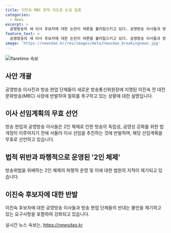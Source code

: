 ```yaml
---
title: 이진숙 MBC 장악 의도로 눈길 집중
categories:
  - News
excerpt: >
  공영방송의 새 이사 후보자에 대한 논란이 여론을 불러일으키고 있다. 공영방송 이사들과 방송 현업 단체들은 후보자에 대한 지명을 촉구 운동하며, 공영방송의 지배구조를 개선하고 독립성과 공영성을 강화하기 위한 법 개정을 요구한다. 이번 후보자에 대한 지명을 둘러싼 갈등은 공영방송의 미래에 대한 우려를 불러일으키고 있다.
feature_text: >
  공영방송의 새 이사 후보자에 대한 논란이 여론을 불러일으키고 있다. 공영방송 이사들과 방송 현업 단체들은 후보자에 대한 지명을 촉구 운동하며, 공영방송의 지배구조를 개선하고 독립성과 공영성을 강화하기 위한 법 개정을 요구한다. 이번 후보자에 대한 지명을 둘러싼 갈등은 공영방송의 미래에 대한 우려를 불러일으키고 있다.
image: 'https://newsdao.kr/res/images/meta/newsdao_breakingnews.jpg'
---
```


<p><img src="https://newsdao.kr/res/images/meta/newsdao_breakingnews.jpg" alt="flaretime 속보" /></p>

<h2 data-ke-size="size26">사안 개괄</h2>

<p data-ke-size="size16">공영방송 이사진과 방송 현업 단체들이 새로운 방송통신위원장에 지명된 이진숙 전 대전 문화방송(MBC) 사장에 반발하여 철회를 촉구하고 있는 상황에 대한 설명입니다.</p>

<h2 data-ke-size="size26">이사 선임계획의 무효 선언</h2>

<p data-ke-size="size16">방송 현업과 공영방송 이사들은 2인 체제로 인한 방송의 독립성, 공영성 강화를 위한 법 개정이 이루어지기 전에 서둘러 이사 선임을 추진하는 것에 반발하며, 해당 선임계획을 무효로 선언하고 있습니다.</p>

<h2 data-ke-size="size26">법적 위반과 파행적으로 운영된 '2인 체제'</h2>

<p data-ke-size="size16">방송위법을 위배하는 2인 체제의 파행적 운영 및 이에 대한 법원의 지적이 제기되고 있습니다.</p>

<h2 data-ke-size="size26">이진숙 후보자에 대한 반발</h2>

<p data-ke-size="size16">이진숙 후보자에 대한 공영방송 이사들과 방송 현업 단체들의 반대는 불만을 제기하고 있는 요구사항을 포함하여 강화되고 있습니다.</p>
실시간 뉴스 속보는, <a href="https://newsdao.kr" rel="dofollow">https://newsdao.kr</a>


